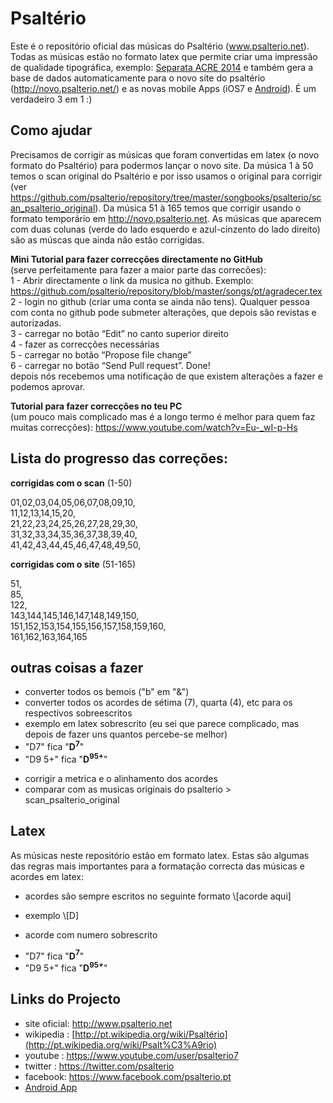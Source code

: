 Psaltério
=========
Este é o repositório oficial das músicas do Psaltério (www.psalterio.net).
Todas as músicas estão no formato latex que permite criar uma impressão de qualidade tipográfica, exemplo:  [Separata ACRE 2014](https://github.com/psalterio/repository/blob/master/songbooks/acre-2014/separata_acre_2014.pdf?raw=true) e também gera a base de dados automaticamente para o novo site do psaltério (http://novo.psalterio.net/) e as novas mobile Apps (iOS7 e [Android](https://play.google.com/store/apps/details?id=net.psalterio.psalterioandroid)). É um verdadeiro 3 em 1 :)


Como ajudar
-----------
Precisamos de corrigir as músicas que foram convertidas em latex (o novo formato do Psaltério) para podermos lançar o novo site. Da música 1 à 50 temos o scan original do Psaltério e por isso usamos o original para corrigir (ver https://github.com/psalterio/repository/tree/master/songbooks/psalterio/scan_psalterio_original). Da música 51 à 165 temos que corrigir usando o formato temporário em http://novo.psalterio.net. As músicas que aparecem com duas colunas (verde do lado esquerdo e azul-cinzento do lado direito) são as múscas que ainda não estão corrigidas. 


**Mini Tutorial para fazer correcções directamente no GitHub**  
(serve perfeitamente para fazer a maior parte das correcões):  
1 - Abrir directamente o link da musica no github. Exemplo:  
https://github.com/psalterio/repository/blob/master/songs/pt/agradecer.tex  
2 - login no github (criar uma conta se ainda não tens). Qualquer pessoa com conta no github pode submeter alterações, que depois são revistas e autorizadas.   
3 - carregar no botão “Edit” no canto superior direito  
4 - fazer as correcções necessárias   
5 - carregar no botão “Propose file change”  
6 - carregar no botão “Send Pull request”. Done!  
depois nós recebemos uma notificação de que existem alterações a fazer e podemos aprovar.


**Tutorial para fazer correcções no teu PC**  
(um pouco mais complicado mas é a longo termo é melhor para quem faz muitas correcções): https://www.youtube.com/watch?v=Eu-_wI-p-Hs



Lista do progresso das correções:
---------------------------------
**corrigidas com o scan** (1-50)

01,02,03,04,05,06,07,08,09,10,  
11,12,13,14,15,20,  
21,22,23,24,25,26,27,28,29,30,  
31,32,33,34,35,36,37,38,39,40,  
41,42,43,44,45,46,47,48,49,50,  

**corrigidas com o site** (51-165)



51,  
85,  
122,  
143,144,145,146,147,148,149,150,  
151,152,153,154,155,156,157,158,159,160,  
161,162,163,164,165  


outras coisas a fazer
---------------------
* converter todos os bemois ("b" em "&") 
* converter todos os acordes de sétima (7), quarta (4), etc para os respectivos sobreescritos
 * exemplo em latex sobrescrito (eu sei que parece complicado, mas depois de fazer uns quantos percebe-se melhor)
  * "D7" fica "**D$^{7}$**"
  * "D9 5+" fica "**D$^{9 5+}$**"
- corrigir a metrica e o alinhamento dos acordes
- comparar com as musicas originais do psalterio > scan_psalterio_original 


Latex
-----
As músicas neste repositório estão em formato latex. Estas são algumas das regras mais importantes para a formatação correcta das músicas e acordes em latex:
- acordes são sempre escritos no seguinte formato \\[acorde aqui]
 * exemplo \\[D]
- acorde com numero sobrescrito
 * "D7" fica "**D$^{7}$**"
 * "D9 5+" fica "**D$^{9 5+}$**"

Links do Projecto
-----------------

- site oficial: http://www.psalterio.net
- wikipedia   : [http://pt.wikipedia.org/wiki/Psaltério](http://pt.wikipedia.org/wiki/Psalt%C3%A9rio)
- youtube     : https://www.youtube.com/user/psalterio7
- twitter : https://twitter.com/psalterio
- facebook: https://www.facebook.com/psalterio.pt
- [Android App](https://play.google.com/store/apps/details?id=net.psalterio.psalterioandroid)
